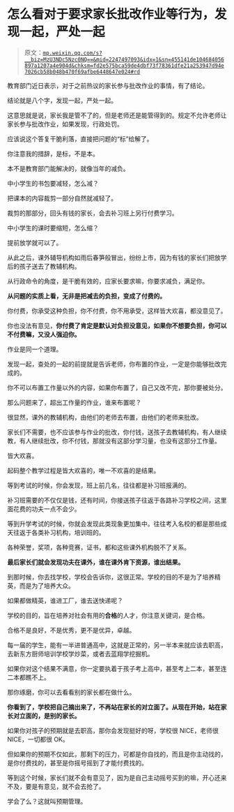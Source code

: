 # 怎么看对于要求家长批改作业等行为，发现一起，严处一起

> 原文：[`mp.weixin.qq.com/s?__biz=MzU3NDc5Nzc0NQ==&mid=2247497093&idx=1&sn=455141de104684056897a1207a4e904d&chksm=fd2e575bca59de4dbf73f78361dfe21a253947d94e7026cb58b048b470f69afbe6448647e024#rd`](http://mp.weixin.qq.com/s?__biz=MzU3NDc5Nzc0NQ==&mid=2247497093&idx=1&sn=455141de104684056897a1207a4e904d&chksm=fd2e575bca59de4dbf73f78361dfe21a253947d94e7026cb58b048b470f69afbe6448647e024#rd)

教育部门近日表示，对于之前热议的家长参与批改作业的事情，有了结论。 

结论就是八个字，发现一起，严处一起。

这意思就是说，家长我是管不了的，但是老师还是能管得到的。规定不允许老师让家长参与批改作业，如果发现，行政处罚。 

应该说这个答复干脆利落，直接把问题的“标”给解了。 

你注意我的措辞，是标，不是本。

本不是教育部门能解决的，就像当年的减负。

中小学生的书包要减轻，怎么减？

把课本的内容裁剪一部分自然就减轻了。

裁剪的那部分，回头有钱的家长，会去补习班上另行付费学习。 

中小学生的课时要缩短，怎么缩？ 

提前放学就可以了。

从此之后，课外辅导机构如雨后春笋般冒出，纷纷上市，因为有钱的家长们把放学后的孩子送去了教辅机构。

从行政命令的角度，是干脆有效的，应家长要求嘛，你要求减负，满足你。

**从问题的实质上看，无非是把减去的负担，变成了付费的。** 

你付费，你承受这种负担，你不付费，你不用承受，这样皆大欢喜，都没意见了。

你也没法有意见，**你付费了肯定是默认对负担没意见，如果你不想要负担，你可以不付费嘛，又没人强迫你。**

作业是同一个道理。 

发现一起，查处的一起的前提就是告诉老师，你布置的作业，一定是你能够批改完成的。 

你不可以布置工作量以外的内容，如果你布置了，自己又改不完，那你要被处分。 

那么问题来了，超出工作量的作业，谁来布置呢？ 

很显然，课外的教辅机构，由他们的老师去布置，由他们的老师来批改。

家长们不需要，也不应该参与作业的批改，你付钱，送孩子去教辅机构，有人继续教，有人继续批改，你不付钱，那就没有这部分学习量，也没有这部分工作量。 

皆大欢喜。

起码整个教学过程是皆大欢喜的，唯一不欢喜的是结果。 

等到考试的时候，你会发现，班上前几名，往往都是补习班报满的。 

补习班需要的不仅仅是钱，还有时间，你接送孩子往返于各路补习学校之间，这里面花费的功夫一点不会少。

等到升学考试的时候，你就会发现此类现象更加集中。往往考入名校的都是那些成天往返于各类补习机构，培训班的。 

各种荣誉，奖项，各种竞赛，证书，都和这些课外机构脱不了关系。 

**最后家长们就会发现功夫在课外，谁在课外肯下资源，谁出结果。**

到那时候，你去找学校，学校会告诉你，这很正常。学校的目的不是为了培养精英，而是为了培养大众。

如果都做精英，谁进工厂，谁去送快递呢？ 

学校的目的，旨在培养对社会有用的**合格**的人才，你注意关键词，是合格。 

合格不是良好，不是优秀，更不是优异，卓越。 

每一届的学生，能有一半进普通高中，这就是正常的，另一半本来就应该去职高，去新东方厨师培训学校学炒菜，或者去蓝翔学挖掘机。

如果你对这个结果不满意，你一定要执着于孩子考上高中，甚至考上二本，甚至连二本都瞧不上。

那你琢磨，你可以去看看别的家长都在做什么。

**你看到了，学校把自己摘出来了，不再站在家长的对立面了。从现在开始，站在家长对立面的，是别的家长。**

如果你对孩子的预期就是去职高，那你会发现挺好的呀，学校很 NICE，老师很 NICE，一切都很 OK。

但如果你的预期不仅如此，那剩下的压力，可都是你自找的，而且是你主动找的，是你付费找的，甚至是你摇号摇到了才能付费找的。 

等到这个时候，家长们就不会有意见了，因为是自己主动摇号买到的嘛，开心还来不及，要是有意见，就不会去抢了。 

学会了么？这就叫预期管理。